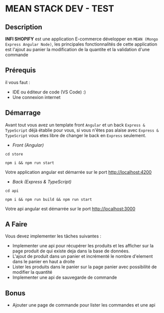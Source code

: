 # MEAN STACK DEV - TEST

## Description
**INFI SHOPIFY** est une application E-commerce développer en ``MEAN (Mongo Express Angular Node)``, les principales fonctionnalités de cette application est l'ajout au panier la modification de la quantite et la validation d'une commande

## Prérequis
il vous faut :
- IDE ou éditeur de code (VS Code) :)
- Une connexion internet

## Démarrage
Avant tout vous avez un template front `Angular` et un back `Express & TypeScript` déjà établie pour vous, si vous n'êtes pas alaise avec `Express & TypeScript` vous etes libre de changer le back en `Express`
seulement.

- *Front (Angular)*

`cd store`
````console
npm i && npm run start
 ````
Votre application angular est démarrée sur le port [http://localhost:4200](http://localhost:4200)

- *Back (Express & TypeScript)*

`cd api`
````console
npm i && npm run build && npm run start
 ````
Votre api angular est démarrée sur le port [http://localhost:3000](http://localhost:3000)

## A Faire

Vous devez implementer les tâches suivantes :

- Implementer une api pour récupérer les produits et les afficher sur la page produit de qui existe deja dans la base de données.
- L'ajout de produit dans un panier et incrémenté le nombre d'element dans le panier en haut a droite
- Lister les produits dans le panier sur la page panier avec possibilité de modifier la quantité
- Implementer une api de sauvegarde de commande

## Bonus
- Ajouter une page de commande pour lister les commandes et une api




